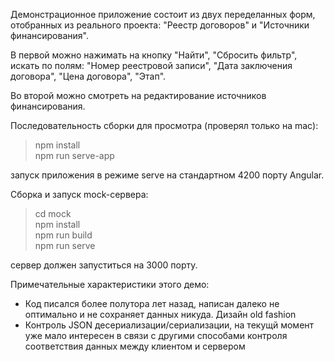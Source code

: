 Демонстрационное приложение состоит из двух переделанных форм, отобранных из реального проекта: "Реестр договоров" и "Источники финансирования".

В первой можно нажимать на кнопку "Найти", "Сбросить фильтр", искать по полям: "Номер реестровой записи", "Дата заключения договора", "Цена договора", "Этап".  

Во второй можно смотреть на редактирование источников финансирования. 

Последовательность сборки для просмотра (проверял только на mac):

> npm install  
> npm run serve-app

запуск приложения в режиме serve на стандартном 4200 порту Angular.

Сборка и запуск mock-сервера:

> cd mock  
> npm install  
> npm run build  
> npm run serve

сервер должен запуститься на 3000 порту.  

Примечательные характеристики этого демо:
* Код писался более полутора лет назад, написан далеко не оптимально и не сохраняет данных никуда. Дизайн old fashion
* Контроль JSON десериализации/сериализации, на текущй момент уже мало интересен в связи с другими способами контроля соответствия данных между клиентом и сервером

